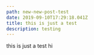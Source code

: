 ```yaml
---
path: new-new-post-test
date: 2019-09-10T17:29:18.041Z
title: this is just a test
description: testing
---
```

this is just a test hi
